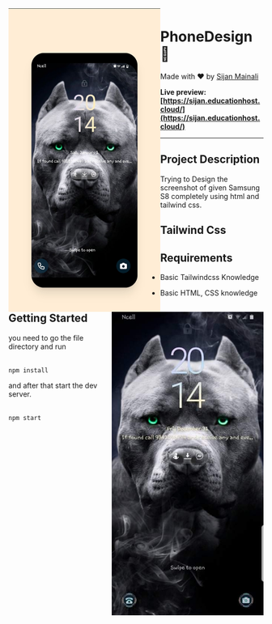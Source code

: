 
<div align="right">
  
<img align="left" width = "300px" height="600" src="https://github.com/sijan2/tailwindcss-phone-design/blob/main/readmeImg/readme.jpg">


  <img align="right" width = "300px" height="600" src="https://github.com/sijan2/tailwindcss-phone-design/blob/main/readmeImg/readme2.jpeg">

  </div>


# PhoneDesign 📳

Made with ❤️ by [Sijan Mainali](https://t.me/sijan_mainali)

**Live preview: [https://sijan.educationhost.cloud/](https://sijan.educationhost.cloud/)**



---

## Project Description
Trying to Design the screenshot of given Samsung S8 completely using html and tailwind css.



## Tailwind Css

## Requirements

- Basic Tailwindcss Knowledge

- Basic HTML, CSS knowledge


## Getting Started

you need to go the file directory and run

```shell

npm install

```

and after that start the dev server.

```shell

npm start

```
